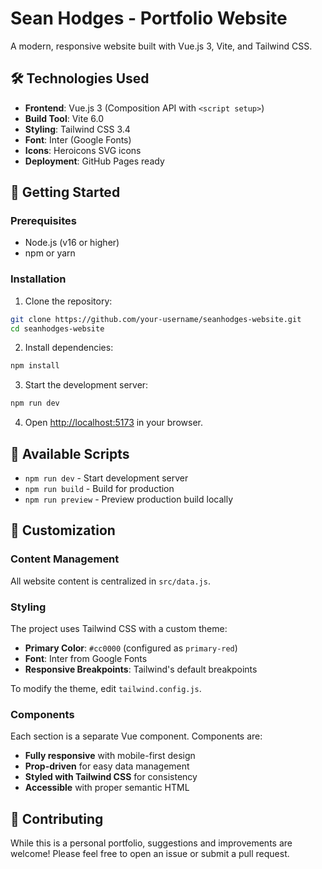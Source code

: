 # Sean Hodges - Portfolio Website

A modern, responsive website built with Vue.js 3, Vite, and Tailwind CSS.

## 🛠️ Technologies Used

- **Frontend**: Vue.js 3 (Composition API with `<script setup>`)
- **Build Tool**: Vite 6.0
- **Styling**: Tailwind CSS 3.4
- **Font**: Inter (Google Fonts)
- **Icons**: Heroicons SVG icons
- **Deployment**: GitHub Pages ready

## 🚀 Getting Started

### Prerequisites

- Node.js (v16 or higher)
- npm or yarn

### Installation

1. Clone the repository:
```bash
git clone https://github.com/your-username/seanhodges-website.git
cd seanhodges-website
```

2. Install dependencies:
```bash
npm install
```

3. Start the development server:
```bash
npm run dev
```

4. Open [http://localhost:5173](http://localhost:5173) in your browser.

## 📝 Available Scripts

- `npm run dev` - Start development server
- `npm run build` - Build for production
- `npm run preview` - Preview production build locally

## 🎨 Customization

### Content Management

All website content is centralized in `src/data.js`.

### Styling

The project uses Tailwind CSS with a custom theme:

- **Primary Color**: `#cc0000` (configured as `primary-red`)
- **Font**: Inter from Google Fonts
- **Responsive Breakpoints**: Tailwind's default breakpoints

To modify the theme, edit `tailwind.config.js`.

### Components

Each section is a separate Vue component. Components are:

- **Fully responsive** with mobile-first design
- **Prop-driven** for easy data management
- **Styled with Tailwind CSS** for consistency
- **Accessible** with proper semantic HTML

## 🤝 Contributing

While this is a personal portfolio, suggestions and improvements are welcome! Please feel free to open an issue or submit a pull request.